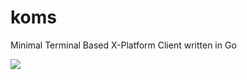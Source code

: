 # koms

Minimal Terminal Based X-Platform Client written in Go

<img src="https://i.imgur.com/Ie4ncfn.png">
